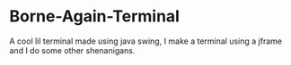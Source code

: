 ﻿# Borne-Again-Terminal
A cool lil terminal made using java swing, I make a terminal using a jframe and I do some other shenanigans.
